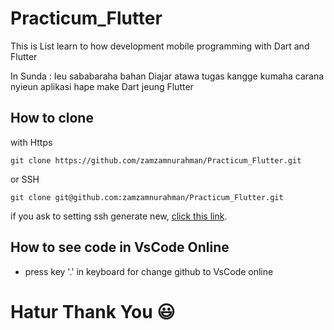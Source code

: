 # Practicum_Flutter
This is List learn to how development mobile programming with Dart and Flutter 

In Sunda : Ieu sababaraha bahan Diajar atawa tugas kangge kumaha carana nyieun aplikasi hape make Dart jeung Flutter

## How to clone

with Https

`git clone https://github.com/zamzamnurahman/Practicum_Flutter.git`

or SSH

`git clone git@github.com:zamzamnurahman/Practicum_Flutter.git`

if you ask to setting ssh generate new, [click this link](https://docs.github.com/en/authentication/connecting-to-github-with-ssh/generating-a-new-ssh-key-and-adding-it-to-the-ssh-agent).

## How to see code in VsCode Online
- press key '.' in keyboard for change github to VsCode online

# Hatur Thank You 😃
